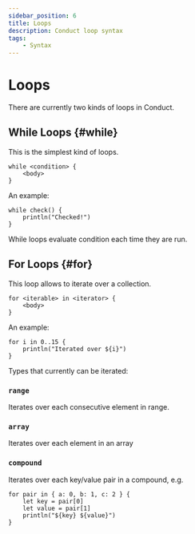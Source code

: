 ```yaml
---
sidebar_position: 6
title: Loops
description: Conduct loop syntax
tags:
    - Syntax
---
```


# Loops

There are currently two kinds of loops in Conduct.

## While Loops {#while}

This is the simplest kind of loops.

```
while <condition> {
    <body>
}
```

An example:

```conduct
while check() {
    println("Checked!")
}
```

While loops evaluate condition each time they are run.

## For Loops {#for}

This loop allows to iterate over a collection.

```
for <iterable> in <iterator> {
    <body>
}
```

An example:

```conduct
for i in 0..15 {
    println("Iterated over ${i}")
}
```

Types that currently can be iterated:

### `range`
Iterates over each consecutive element in range.

### `array`
Iterates over each element in an array

### `compound`
Iterates over each key/value pair in a compound, e.g.

```conduct
for pair in { a: 0, b: 1, c: 2 } {
    let key = pair[0]
    let value = pair[1]
    println("${key} ${value}")
}
```